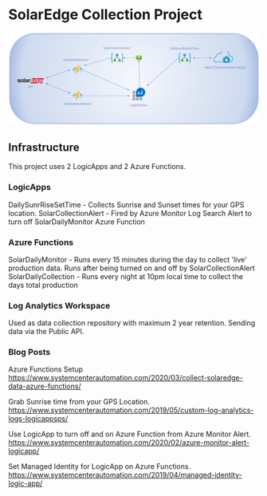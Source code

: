 # SolarEdge Collection Project

![image](/images/SolarEdgeProject.png)

## Infrastructure
This project uses 2 LogicApps and 2 Azure Functions.

### LogicApps
DailySunrRiseSetTime - Collects Sunrise and Sunset times for your GPS location. 
SolarCollectionAlert - Fired by Azure Monitor Log Search Alert to turn off SolarDailyMonitor Azure Function

### Azure Functions
SolarDailyMonitor - Runs every 15 minutes during the day to collect 'live' production data. Runs after being turned on and off by SolarCollectionAlert
SolarDailyCollection - Runs every night at 10pm local time to collect the days total production

### Log Analytics Workspace
Used as data collection repository with maximum 2 year retention. Sending data via the Public API.


### Blog Posts
Azure Functions Setup https://www.systemcenterautomation.com/2020/03/collect-solaredge-data-azure-functions/  

Grab Sunrise time from your GPS Location. https://www.systemcenterautomation.com/2019/05/custom-log-analytics-logs-logicappsps/

Use LogicApp to turn off and on Azure Function from Azure Monitor Alert. https://www.systemcenterautomation.com/2020/02/azure-monitor-alert-logicapp/

Set Managed Identity for LogicApp on Azure Functions. https://www.systemcenterautomation.com/2019/04/managed-identity-logic-app/
